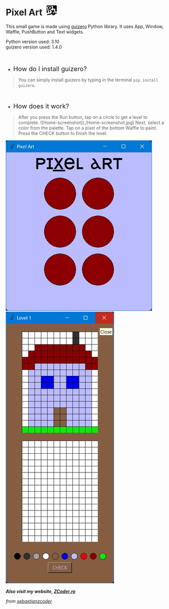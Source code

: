 # Pixel Art&nbsp;&nbsp;![PixelArt](./PixelArt.gif)


This small game is made using [guizero](https://lawsie.github.io/guizero/start/) Python library. It uses App, Window,
Waffle, PushButton and Text widgets.

Python version used: 3.10<br>
guizero version used: 1.4.0
<br><br><br>

* <big><big>How do I install guizero?</big></big>
<blockquote>
You can simply install guizero by typing in the terminal <code>pip install guizero</code>.
</blockquote>
<br>

* <big><big>How does it work?</big></big>
<blockquote>
After you press the Run button, tap on a circle to get a level to complete.
![Home-screenshot](./Home-screenshot.jpg)
Next, select a color from the palette.
Tap on a pixel of the bottom Waffle to paint. Press the CHECK button to finish the level.
</blockquote>

![Home-screenshot](./Home-screenshot.jpg)
![Level-screenshot](./Level-screenshot.jpg)

***Also visit my website, [ZCoder.ro](https://zcoder.ro/)***

*from [sebastianzcoder](https://github.com/sebastianzcoder/)*